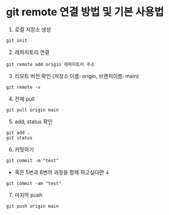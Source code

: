 # git remote 연결 방법 및 기본 사용법

1. 로컬 저장소 생성

```
git init
```

2. 레파지토리 연결

```
git remote add origin 레파지토리 주소
```

3. 리모트 버전 확인 (저장소 이름: origin, 브랜치이름: main)

```
git remote -v
```

4. 전체 pull

```
git pull origin main
```

5. add, status 확인

```
git add .
git status
```

6. 커밋하기

```
git commit -m "test"
```

- 혹은 5번과 6번의 과정을 함께 하고싶다면 ↓

```
git commit -am "test"
```

7. 마지막 push

```
git push origin main
```
